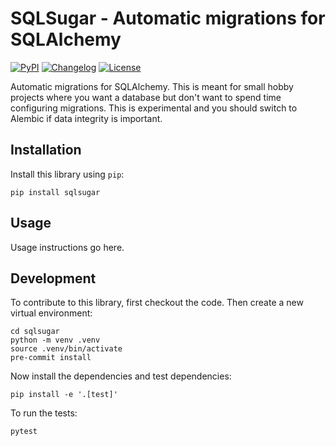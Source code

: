 # SQLSugar - Automatic migrations for SQLAlchemy

[![PyPI](https://img.shields.io/pypi/v/sqlsugar.svg)](https://pypi.org/project/sqlsugar/)
[![Changelog](https://img.shields.io/github/v/release/Teemu/sqlsugar?include_prereleases&label=changelog)](https://github.com/Teemu/sqlsugar/releases)
[![License](https://img.shields.io/badge/license-Apache%202.0-blue.svg)](https://github.com/Teemu/sqlsugar/blob/main/LICENSE)

Automatic migrations for SQLAlchemy. This is meant for small hobby projects where you want a database but don't want to spend time configuring migrations. This is experimental and you should switch to Alembic if data integrity is important.

## Installation

Install this library using `pip`:

    pip install sqlsugar

## Usage

Usage instructions go here.

## Development

To contribute to this library, first checkout the code. Then create a new virtual environment:

    cd sqlsugar
    python -m venv .venv
    source .venv/bin/activate
    pre-commit install

Now install the dependencies and test dependencies:

    pip install -e '.[test]'

To run the tests:

    pytest
